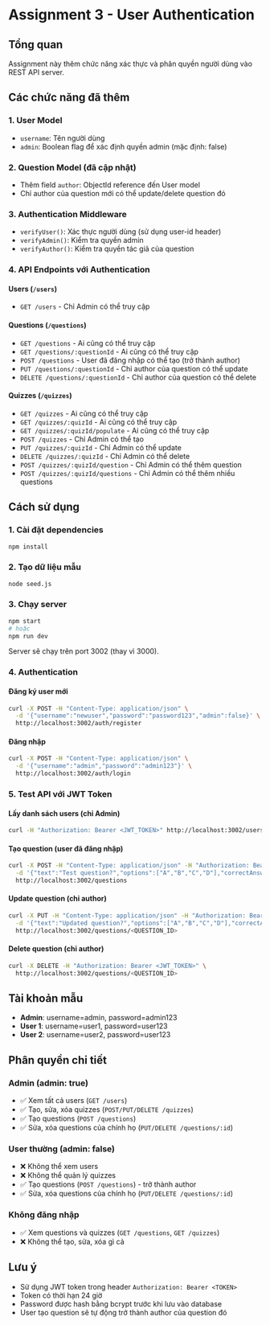 # Assignment 3 - User Authentication

## Tổng quan
Assignment này thêm chức năng xác thực và phân quyền người dùng vào REST API server.

## Các chức năng đã thêm

### 1. User Model
- `username`: Tên người dùng
- `admin`: Boolean flag để xác định quyền admin (mặc định: false)

### 2. Question Model (đã cập nhật)
- Thêm field `author`: ObjectId reference đến User model
- Chỉ author của question mới có thể update/delete question đó

### 3. Authentication Middleware
- `verifyUser()`: Xác thực người dùng (sử dụng user-id header)
- `verifyAdmin()`: Kiểm tra quyền admin
- `verifyAuthor()`: Kiểm tra quyền tác giả của question

### 4. API Endpoints với Authentication

#### Users (`/users`)
- `GET /users` - Chỉ Admin có thể truy cập

#### Questions (`/questions`)
- `GET /questions` - Ai cũng có thể truy cập
- `GET /questions/:questionId` - Ai cũng có thể truy cập
- `POST /questions` - User đã đăng nhập có thể tạo (trở thành author)
- `PUT /questions/:questionId` - Chỉ author của question có thể update
- `DELETE /questions/:questionId` - Chỉ author của question có thể delete

#### Quizzes (`/quizzes`)
- `GET /quizzes` - Ai cũng có thể truy cập
- `GET /quizzes/:quizId` - Ai cũng có thể truy cập
- `GET /quizzes/:quizId/populate` - Ai cũng có thể truy cập
- `POST /quizzes` - Chỉ Admin có thể tạo
- `PUT /quizzes/:quizId` - Chỉ Admin có thể update
- `DELETE /quizzes/:quizId` - Chỉ Admin có thể delete
- `POST /quizzes/:quizId/question` - Chỉ Admin có thể thêm question
- `POST /quizzes/:quizId/questions` - Chỉ Admin có thể thêm nhiều questions

## Cách sử dụng

### 1. Cài đặt dependencies
```bash
npm install
```

### 2. Tạo dữ liệu mẫu
```bash
node seed.js
```

### 3. Chạy server
```bash
npm start
# hoặc
npm run dev
```

Server sẽ chạy trên port 3002 (thay vì 3000).

### 4. Authentication

#### Đăng ký user mới
```bash
curl -X POST -H "Content-Type: application/json" \
  -d '{"username":"newuser","password":"password123","admin":false}' \
  http://localhost:3002/auth/register
```

#### Đăng nhập
```bash
curl -X POST -H "Content-Type: application/json" \
  -d '{"username":"admin","password":"admin123"}' \
  http://localhost:3002/auth/login
```

### 5. Test API với JWT Token

#### Lấy danh sách users (chỉ Admin)
```bash
curl -H "Authorization: Bearer <JWT_TOKEN>" http://localhost:3002/users
```

#### Tạo question (user đã đăng nhập)
```bash
curl -X POST -H "Content-Type: application/json" -H "Authorization: Bearer <JWT_TOKEN>" \
  -d '{"text":"Test question?","options":["A","B","C","D"],"correctAnswerIndex":0}' \
  http://localhost:3002/questions
```

#### Update question (chỉ author)
```bash
curl -X PUT -H "Content-Type: application/json" -H "Authorization: Bearer <JWT_TOKEN>" \
  -d '{"text":"Updated question?","options":["A","B","C","D"],"correctAnswerIndex":1}' \
  http://localhost:3002/questions/<QUESTION_ID>
```

#### Delete question (chỉ author)
```bash
curl -X DELETE -H "Authorization: Bearer <JWT_TOKEN>" \
  http://localhost:3002/questions/<QUESTION_ID>
```

## Tài khoản mẫu
- **Admin**: username=admin, password=admin123
- **User 1**: username=user1, password=user123  
- **User 2**: username=user2, password=user123

## Phân quyền chi tiết

### Admin (admin: true)
- ✅ Xem tất cả users (`GET /users`)
- ✅ Tạo, sửa, xóa quizzes (`POST/PUT/DELETE /quizzes`)
- ✅ Tạo questions (`POST /questions`)
- ✅ Sửa, xóa questions của chính họ (`PUT/DELETE /questions/:id`)

### User thường (admin: false)
- ❌ Không thể xem users
- ❌ Không thể quản lý quizzes
- ✅ Tạo questions (`POST /questions`) - trở thành author
- ✅ Sửa, xóa questions của chính họ (`PUT/DELETE /questions/:id`)

### Không đăng nhập
- ✅ Xem questions và quizzes (`GET /questions`, `GET /quizzes`)
- ❌ Không thể tạo, sửa, xóa gì cả

## Lưu ý
- Sử dụng JWT token trong header `Authorization: Bearer <TOKEN>`
- Token có thời hạn 24 giờ
- Password được hash bằng bcrypt trước khi lưu vào database
- User tạo question sẽ tự động trở thành author của question đó
